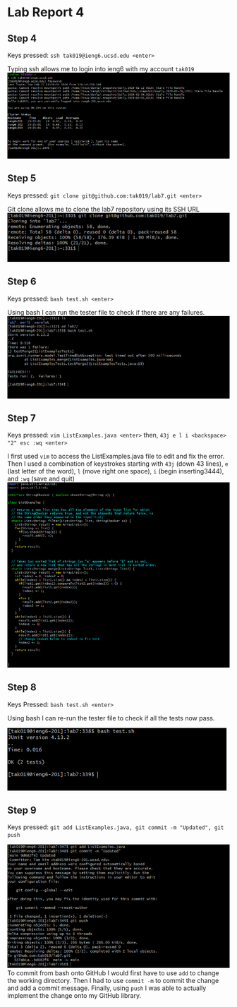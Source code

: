 # Lab Report 4

## Step 4
Keys pressed: `ssh tak019@ieng6.ucsd.edu <enter>`

Typing ssh allows me to login into ieng6 with my account `tak019`
![Image](login.PNG)

## Step 5
Keys pressed: `git clone git@github.com:tak019/lab7.git <enter>`

Git clone allows me to clone the lab7 repository using its SSH URL
![Image](clone.PNG) 

## Step 6
Keys pressed: `bash test.sh <enter>`

Using bash I can run the tester file to check if there are any failures.
![Image](failed.PNG)


## Step 7 
Keys pressed: `vim ListExamples.java <enter>` then, `43j e l i <backspace> "2" esc :wq <enter>`

I first used `vim` to access the ListExamples.java file to edit and fix the error. Then I used a combination of keystrokes starting with `43j` (down 43 lines), `e` (last letter of the word), `l` (move right one space), `i` (begin inserting3444), and `:wq` (save and quit)
![Image](fixed.PNG)

## Step 8
Keys Pressed: `bash test.sh <enter>`

Using bash I can re-run the tester file to check if all the tests now pass.

![Image](success.PNG)

## Step 9
Keys pressed: `git add ListExamples.java, git commit -m "Updated", git push`

![Image](commit.PNG)
To commit from bash onto GitHub I would first have to use `add` to change the working directory. Then I had to use `commit -m` to commit the change and add a commit message. Finally, using `push` I was able to actually implement the change onto my GitHub library.
